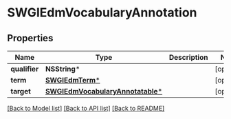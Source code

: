 # SWGIEdmVocabularyAnnotation

## Properties
Name | Type | Description | Notes
------------ | ------------- | ------------- | -------------
**qualifier** | **NSString*** |  | [optional] 
**term** | [**SWGIEdmTerm***](SWGIEdmTerm.md) |  | [optional] 
**target** | [**SWGIEdmVocabularyAnnotatable***](SWGIEdmVocabularyAnnotatable.md) |  | [optional] 

[[Back to Model list]](../README.md#documentation-for-models) [[Back to API list]](../README.md#documentation-for-api-endpoints) [[Back to README]](../README.md)


